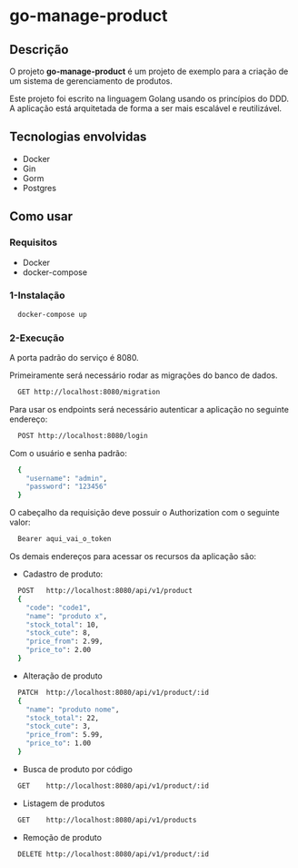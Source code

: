 # go-manage-product

## Descrição

O projeto **go-manage-product** é um projeto de exemplo para a criação de um sistema de gerenciamento de produtos.

Este projeto foi escrito na linguagem Golang usando os princípios do DDD.
A aplicação está arquitetada de forma a ser mais escalável e reutilizável.

## Tecnologias envolvidas

- Docker
- Gin
- Gorm
- Postgres

## Como usar

### Requisitos
- Docker
- docker-compose


### 1-Instalação
```bash
  docker-compose up
```
### 2-Execução
A porta padrão do serviço é 8080.

Primeiramente será necessário rodar as migrações do banco de dados.

```bash
  GET http://localhost:8080/migration
```

Para usar os endpoints será necessário autenticar a aplicação no seguinte endereço:

```bash
  POST http://localhost:8080/login
```
Com o usuário e senha padrão:

```sh
  {
    "username": "admin",
    "password": "123456"
  }
```
O cabeçalho da requisição deve possuir o Authorization com o seguinte valor:

```sh
  Bearer aqui_vai_o_token
```

Os demais endereços para acessar os recursos da aplicação são:

- Cadastro de produto:
```bash
  POST   http://localhost:8080/api/v1/product
  {
    "code": "code1",
    "name": "produto x",
    "stock_total": 10,
    "stock_cute": 8,
    "price_from": 2.99,
    "price_to": 2.00
  }
```

- Alteração de produto
```bash
  PATCH  http://localhost:8080/api/v1/product/:id
  {
    "name": "produto nome",
    "stock_total": 22,
    "stock_cute": 3,
    "price_from": 5.99,
    "price_to": 1.00
  }
```

- Busca de produto por código
```bash
  GET    http://localhost:8080/api/v1/product/:id
```

- Listagem de produtos
```bash
  GET    http://localhost:8080/api/v1/products
```

- Remoção de produto
```bash
  DELETE http://localhost:8080/api/v1/product/:id
```
